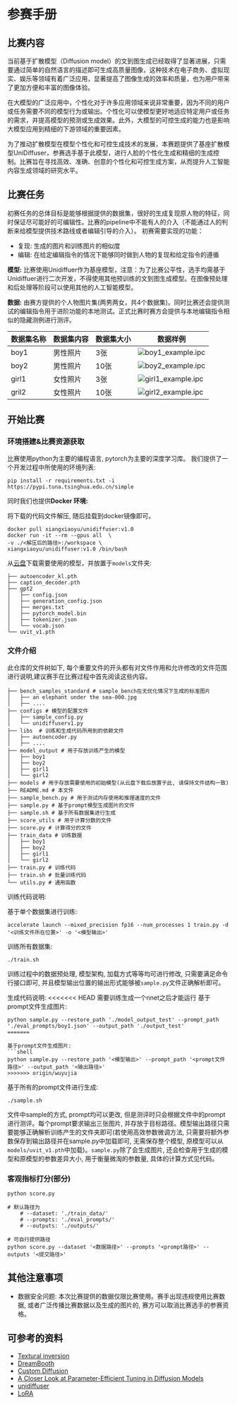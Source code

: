 # 参赛手册

## 比赛内容
当前基于扩散模型（Diffusion model）的文到图生成已经取得了显著进展，只需要通过简单的自然语言的描述即可生成高质量图像，这种技术在电子商务、虚拟现实、娱乐等领域有着广泛应用，显著提高了图像生成的效率和质量，也为用户带来了更加方便和丰富的图像体验。

在大模型的广泛应用中，个性化对于许多应用领域来说非常重要，因为不同的用户或任务需要不同的模型行为或输出。个性化可以使模型更好地适应特定用户或任务的需求，并提高模型的预测或生成效果。此外，大模型的可控生成的能力也是影响大模型应用到精细的下游领域的重要因素。

为了推动扩散模型在模型个性化和可控生成技术的发展，本赛题提供了基座扩散模型UniDiffuser，参赛选手基于此模型，进行人脸的个性化生成和精细的生成控制。比赛旨在寻找高效、准确、创意的个性化和可控生成方案，从而提升人工智能内容生成领域的研究水平。

## 比赛任务
初赛任务的总体目标是能够根据提供的数据集，很好的生成复现原人物的特征，同时保证尽可能好的可编辑性。比赛的pipeline中不能有人的介入（不能通过人的判断来给模型提供技术路线或者编辑引导的介入）。
初赛需要实现的功能：
- 复现: 生成的图片和训练图片的相似度
- 编辑: 在给定编辑指令的情况下能够同时做到人物的复现和给定指令的遵循

**模型:**
比赛使用Unidiffuer作为基座模型，注意：为了比赛公平性，选手均需基于Unidiffuer进行二次开发，不得使用其他预训练的文到图生成模型。在图像预处理和后处理等阶段可以使用其他的人工智能模型。

**数据:**
由赛方提供的个人物图片集(两男两女，共4个数据集)。同时比赛还会提供测试的编辑指令用于进阶功能的本地测试。正式比赛时赛方会提供与本地编辑指令相似的隐藏测例进行测评。

| 数据集名称 | 数据集内容 | 数据集大小| 数据样例 |
| --- | --- | --- | ---- |
| boy1 | 男性照片| 3张| ![boy1_example.ipc](./resources/boy1_example.jpeg)|
| boy2 | 男性照片| 10张| ![boy2_example.ipc](./resources/boy2_example.jpeg) |
| girl1 | 女性照片| 3张| ![girl1_example.ipc](./resources/girl1_example.jpeg)|
| gril2 | 女性照片| 10张| ![girl2_example.ipc](./resources/girl2_example.jpeg)|



## 开始比赛


### 环境搭建&比赛资源获取
比赛使用python为主要的编程语言, pytorch为主要的深度学习库。
我们提供了一个开发过程中所使用的环境列表:
```
pip install -r requirements.txt -i https://pypi.tuna.tsinghua.edu.cn/simple
```

同时我们也提供**Docker 环境:**

将下载的代码文件解压, 随后挂载到docker镜像即可。
```shell
docker pull xiangxiaoyu/unidiffuser:v1.0
docker run -it --rm --gpus all  \
-v ./<解压后的路径>:/workspace \
xiangxiaoyu/unidiffuser:v1.0 /bin/bash
```


从[云盘](https://cloud.tsinghua.edu.cn/d/1f0f8b1ada0e46a68542/)下载需要使用的模型，并放置于`models`文件夹:
```
├── autoencoder_kl.pth
├── caption_decoder.pth
├── gpt2
│   ├── config.json
│   ├── generation_config.json
│   ├── merges.txt
│   ├── pytorch_model.bin
│   ├── tokenizer.json
│   └── vocab.json
└── uvit_v1.pth
```


### 文件介绍
此仓库的文件树如下, 每个重要文件的开头都有对文件作用和允许修改的文件范围进行说明,建议赛手在比赛过程中首先阅读这些内容。

``` shell
├── bench_samples_standard # sample_bench在无优化情况下生成的标准图片
│   ├── an elephant under the sea-000.jpg
│   ├── ....
├── configs # 模型的配置文件
│   ├── sample_config.py
│   └── unidiffuserv1.py
├── libs  # 训练和生成代码所用到的依赖文件
│   ├── autoencoder.py
│   ├── ....
├── model_output # 用于存放训练产生的模型
│   ├── boy1
│   ├── boy2
│   ├── girl1
│   └── girl2
├── models # 用于存放需要使用的初始模型(从云盘下载后放置于此, 请保持文件结构一致)
├── README.md # 本文件
├── sample_bench.py # 用于测试内存使用和推理速度的文件
├── sample.py # 基于prompt模型生成图片的文件
├── sample.sh # 基于所有数据集进行生成
├── score_utils # 用于计算分数的文件
├── score.py # 计算得分的文件
├── train_data # 训练数据
│   ├── boy1
│   ├── boy2
│   ├── girl1
│   └── girl2
├── train.py # 训练代码
├── train.sh # 批量训练代码
└── utils.py # 通用函数
```

训练代码说明:

基于单个数据集进行训练:
```shell
accelerate launch --mixed_precision fp16 --num_processes 1 train.py -d '<训练文件所在位置>' -o '<模型输出>'
```

训练所有数据集:
```shell
./train.sh
```
训练过程中的数据预处理, 模型架构, 加载方式等等均可进行修改, 只需要满足命令行接口即可, 并且模型输出位置的输出形式能够被`sample.py`文件正确解析即可。


生成代码说明:
<<<<<<< HEAD
需要训练生成一个nnet之后才能运行
基于prompt文件生成图片:
```shell
python sample.py --restore_path './model_output_test' --prompt_path './eval_prompts/boy1.json' --output_path './output_test'
=======

基于prompt文件生成图片:
```shell
python sample.py --restore_path '<模型输出>' --prompt_path '<prompt文件路径>' --output_path '<输出路径>'
>>>>>>> origin/wuyujia
```
基于所有的prompt文件进行生成:
```
./sample.sh
```
文件中sample的方式, prompt均可以更改, 但是测评时只会根据文件中的prompt进行测评。每个prompt要求输出三张图片, 并存放于目标路径。模型输出路径只需要能够正确解析训练产生的文件夹即可(若使用高效参数微调方法, 只需要将额外参数保存到输出路径并在sample.py中加载即可, 无需保存整个模型, 原模型可以从`models/uvit_v1.pth`中加载)。`sample.py`除了会生成图片, 还会检查用于生成的模型和原模型的参数差异大小, 用于衡量微淘的参数量, 具体的计算方式见代码。



### 客观指标打分(部分)
```shell
python score.py

# 默认路径为
    # --dataset: './train_data/'
    # --prompts: './eval_prompts/'
    # --outputs: './outputs/'

# 可自行提供路径
python score.py --dataset '<数据路径>' --prompts '<prompt路径>' --outputs '<提交路径>'
```


## 其他注意事项
- 数据安全问题: 本次比赛提供的数据仅限比赛使用。赛手出现违规使用比赛数据, 或者广泛传播比赛数据以及生成的图片的, 赛方可以取消比赛选手的参赛资格。



## 可参考的资料

- [Textural inversion](https://arxiv.org/abs/2208.01618)
- [DreamBooth](https://arxiv.org/abs/2208.12242)
- [Custom Diffusion](https://www.cs.cmu.edu/~custom-diffusion/)
- [A Closer Look at Parameter-Efficient Tuning in Diffusion Models](https://arxiv.org/abs/2303.18181)
- [unidiffuser](https://github.com/thu-ml/unidiffuser)
- [LoRA](https://github.com/microsoft/LoRA)



